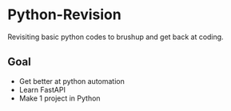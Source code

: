 # Python-Revision
Revisiting basic python codes to brushup and get back at coding.

## Goal 
- Get better at python automation  
- Learn FastAPI  
- Make 1 project in Python  
